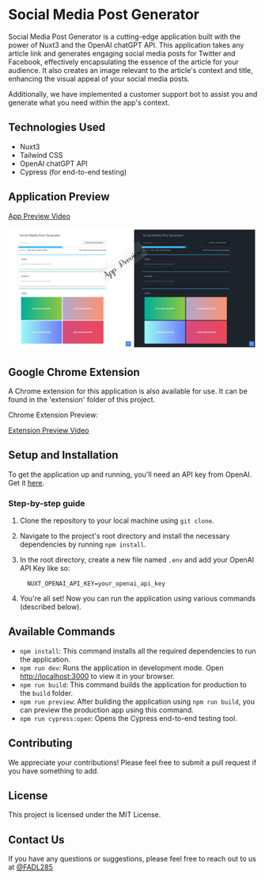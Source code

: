# Social Media Post Generator

Social Media Post Generator is a cutting-edge application built with the power of Nuxt3 and the OpenAI chatGPT API. This application takes any article link and generates engaging social media posts for Twitter and Facebook, effectively encapsulating the essence of the article for your audience. It also creates an image relevant to the article's context and title, enhancing the visual appeal of your social media posts.

Additionally, we have implemented a customer support bot to assist you and generate what you need within the app's context.

## Technologies Used

* Nuxt3
* Tailwind CSS
* OpenAI chatGPT API
* Cypress (for end-to-end testing)

## Application Preview

[App Preview Video](https://github.com/FADL285/social-media-post-generator/assets/53804570/0c9deeb3-a168-4e2e-8f66-1da7f1d5db1c)

![App Preview](readme-files/preview.webp)

## Google Chrome Extension

A Chrome extension for this application is also available for use. It can be found in the 'extension' folder of this project.

Chrome Extension Preview:

[Extension Preview Video](https://github.com/FADL285/social-media-post-generator/assets/53804570/a1e870f8-5db0-43ff-9bcf-8cc6f0e80ec3)

## Setup and Installation

To get the application up and running, you'll need an API key from OpenAI. Get it [here](https://platform.openai.com/account/api-keys).

### Step-by-step guide

1. Clone the repository to your local machine using `git clone`.
2. Navigate to the project's root directory and install the necessary dependencies by running `npm install`.
3. In the root directory, create a new file named `.env` and add your OpenAI API Key like so:

    ```dosini
      NUXT_OPENAI_API_KEY=your_openai_api_key
    ```

4. You're all set! Now you can run the application using various commands (described below).

## Available Commands

* `npm install`: This command installs all the required dependencies to run the application.
* `npm run dev`: Runs the application in development mode. Open [http://localhost:3000](http://localhost:3000) to view it in your browser.
* `npm run build`: This command builds the application for production to the `build` folder.
* `npm run preview`: After building the application using `npm run build`, you can preview the production app using this command.
* `npm run cypress:open`: Opens the Cypress end-to-end testing tool.

## Contributing

We appreciate your contributions! Please feel free to submit a pull request if you have something to add.

## License

This project is licensed under the MIT License.

## Contact Us

If you have any questions or suggestions, please feel free to reach out to us at [@FADL285](https://plu.us/fadl)
